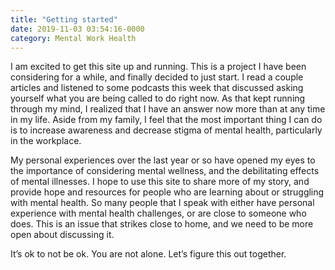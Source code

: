 ```yaml
---
title: "Getting started"
date: 2019-11-03 03:54:16-0000
category: Mental Work Health
---
```


I am excited to get this site up and running. This is a project I have been considering for a while, and finally decided to just start. I read a couple articles and listened to some podcasts this week that discussed asking yourself what you are being called to do right now. As that kept running through my mind, I realized that I have an answer now more than at any time in my life. Aside from my family, I feel that the most important thing I can do is to increase awareness and decrease stigma of mental health, particularly in the workplace.

My personal experiences over the last year or so have opened my eyes to the importance of considering mental wellness, and the debilitating effects of mental illnesses. I hope to use this site to share more of my story, and provide hope and resources for people who are learning about or struggling with mental health. So many people that I speak with either have personal experience with mental health challenges, or are close to someone who does. This is an issue that strikes close to home, and we need to be more open about discussing it.

It’s ok to not be ok. You are not alone. Let’s figure this out together.